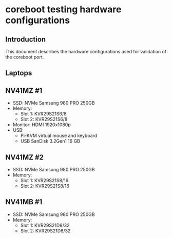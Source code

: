 # coreboot testing hardware configurations

## Introduction

This document describes the hardware configurations used for validation of the
coreboot port.

## Laptops

## NV41MZ #1

- SSD: NVMe Samsung 980 PRO 250GB
- Memory:
    - Slot 1: KVR29S21S6/8
    - Slot 2: KVR29S21S6/8
- Monitor: HDMI 1920x1080p
- USB:
    - Pi-KVM virtual mouse and keyboard
    - USB SanDisk 3.2Gen1 16 GB

## NV41MZ #2

- SSD: NVMe Samsung 980 PRO 250GB
- Memory:
    - Slot 1: KVR29S21S8/16
    - Slot 2: KVR29S21S8/16

## NV41MB #1

- SSD: NVMe Samsung 980 PRO 250GB
- Memory:
    - Slot 1: KVR29S21D8/32
    - Slot 2: KVR29S21D8/32
